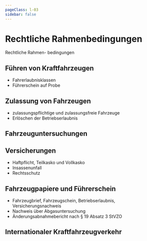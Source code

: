 ```yaml
---
pageClass: l-03
sidebar: false
---
```


# Rechtliche Rahmenbedingungen

<auswahl>

<item itemSize="i-l" class="l3 slabT itemTitle">	

<div class="l3w">
      	<span class="l3a">Rechtliche</span>
      	<span class="l3b">Rahmen-</span>
      	<span class="l3c">bedingungen</span>
</div>

</item>

<item itemSize="i-m" itemClass="itemFuehrenVonKfz">

## Führen von Kraftfahrzeugen

- Fahrerlaubnisklassen
- Führerschein auf Probe

</item>

<item itemSize="i-m">

## Zulassung von Fahrzeugen

- zulassungspflichtige und zulassungsfreie Fahrzeuge
- Erlöschen der Betriebserlaubnis

</item>

<item itemSize="i-l">

## Fahrzeuguntersuchungen

</item>


<item itemSize="i-l" itemClass="itemVersicherung">

## Versicherungen

- Haftpflicht, Teilkasko und Vollkasko
- Insassenunfall
- Rechtsschutz

</item>


<item itemSize="i-xl" itemClass="itemPapiere">

## Fahrzeugpapiere und Führerschein

- Fahrzeugbrief, Fahrzeugschein, Betriebserlaubnis, Versicherungsnachweis
- Nachweis über Abgasuntersuchung
- Änderungsabnahmebericht nach § 19 Absatz 3 StVZO

</item>

<item itemSize="i-m" itemClass="itemInternational">

## Internationaler Kraftfahrzeugverkehr

</item>

</auswahl>